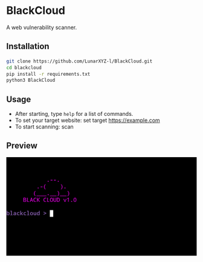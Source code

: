 # BlackCloud
A web vulnerability scanner.

## Installation
``` bash
git clone https://github.com/LunarXYZ-l/BlackCloud.git
cd blackcloud
pip install -r requirements.txt
python3 BlackCloud
```

## Usage

- After starting, type `help` for a list of commands.
- To set your target website:
set target https://example.com
- To start scanning:
scan

## Preview
![Screenshot](Screenshot_20250721-221232.png)
